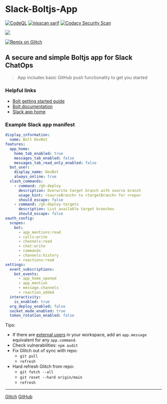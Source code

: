 # Slack-Boltjs-App

[![CodeQL](https://github.com/JosiahSiegel/slack-boltjs-app/actions/workflows/codeql.yml/badge.svg)](https://github.com/JosiahSiegel/slack-bolt/actions/workflows/codeql.yml)
[![njsscan sarif](https://github.com/JosiahSiegel/slack-boltjs-app/actions/workflows/njsscan.yml/badge.svg)](https://github.com/JosiahSiegel/slack-bolt/actions/workflows/njsscan.yml)
[![Codacy Security Scan](https://github.com/JosiahSiegel/slack-boltjs-app/actions/workflows/codacy.yml/badge.svg)](https://github.com/JosiahSiegel/slack-bolt/actions/workflows/codacy.yml)

![](https://avatars.slack-edge.com/2023-04-24/5159910288243_7af56ae264408f296381_128.png)

<a href="https://glitch.com/edit/#!/remix/slack-boltjs-app"><img alt="Remix on Glitch" src="https://cdn.gomix.com/f3620a78-0ad3-4f81-a271-c8a4faa20f86%2Fremix-button.svg"></a>

## A secure and simple Boltjs app for Slack ChatOps

> App includes basic GitHub push functionality to get you started

### Helpful links

- [Bolt getting started guide](https://api.slack.com/start/building/bolt)
- [Bolt documentation](https://slack.dev/bolt)
- [Slack app home](https://api.slack.com/apps)

### Example Slack app manifest

```yml
display_information:
  name: Bolt DevBot
features:
  app_home:
    home_tab_enabled: true
    messages_tab_enabled: false
    messages_tab_read_only_enabled: false
  bot_user:
    display_name: DevBot
    always_online: true
  slash_commands:
    - command: /gh-deploy
      description: Overwrite target branch with source branch
      usage_hint: <sourceBranch> to <targetBranch> for <repo>
      should_escape: false
    - command: /gh-deploy-targets
      description: List available target branches
      should_escape: false
oauth_config:
  scopes:
    bot:
      - app_mentions:read
      - calls:write
      - channels:read
      - chat:write
      - commands
      - channels:history
      - reactions:read
settings:
  event_subscriptions:
    bot_events:
      - app_home_opened
      - app_mention
      - message.channels
      - reaction_added
  interactivity:
    is_enabled: true
  org_deploy_enabled: false
  socket_mode_enabled: true
  token_rotation_enabled: false
```

Tips:

- If there are [external users](https://slack.com/help/articles/115004151203-Slack-Connect-guide--work-with-external-organizations) in your workspace, add an `app.message` equivalent for any `app.command`.
- Check vulnerabilities: `npm audit`
- Fix Glitch out of sync with repo:
  - `git pull`
  - `refresh`
- Hard refresh Glitch from repo:
  - `git fetch --all`
  - `git reset --hard origin/main`
  - `refresh`

---

[Glitch](https://glitch.com/~slack-boltjs-app)
[GitHub](https://github.com/JosiahSiegel/slack-boltjs-app)
